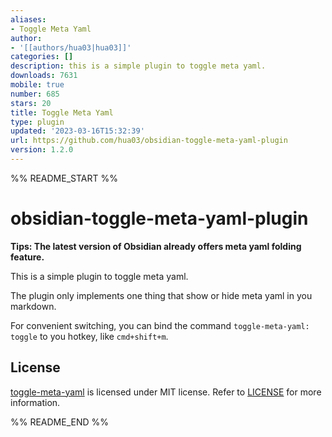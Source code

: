 ```yaml
---
aliases:
- Toggle Meta Yaml
author:
- '[[authors/hua03|hua03]]'
categories: []
description: this is a simple plugin to toggle meta yaml.
downloads: 7631
mobile: true
number: 685
stars: 20
title: Toggle Meta Yaml
type: plugin
updated: '2023-03-16T15:32:39'
url: https://github.com/hua03/obsidian-toggle-meta-yaml-plugin
version: 1.2.0
---
```


%% README_START %%

# obsidian-toggle-meta-yaml-plugin

**Tips: The latest version of Obsidian already offers meta yaml folding feature.**

This is a simple plugin to toggle meta yaml. 

The plugin only implements one thing that show or hide meta yaml in you markdown.

For convenient switching, you can bind the command `toggle-meta-yaml: toggle` to you hotkey, like `cmd+shift+m`.

## License
[toggle-meta-yaml](https://github.com/hua03/obsidian-toggle-meta-yaml-plugin) is licensed under MIT license. Refer to [LICENSE](Licence) for more information.


%% README_END %%